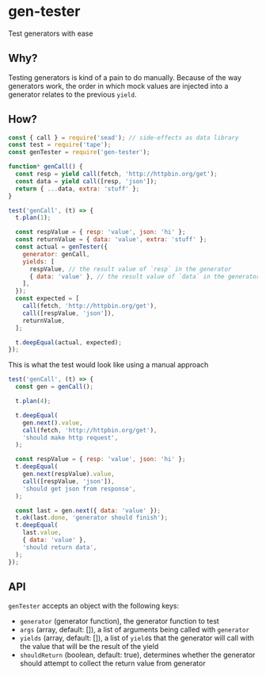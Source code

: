 # gen-tester

Test generators with ease

## Why?

Testing generators is kind of a pain to do manually.  Because of the way generators
work, the order in which mock values are injected into a generator relates
to the previous `yield`.

## How?

```js
const { call } = require('sead'); // side-effects as data library
const test = require('tape');
const genTester = require('gen-tester');

function* genCall() {
  const resp = yield call(fetch, 'http://httpbin.org/get');
  const data = yield call([resp, 'json']);
  return { ...data, extra: 'stuff' };
}

test('genCall', (t) => {
  t.plan(1);

  const respValue = { resp: 'value', json: 'hi' };
  const returnValue = { data: 'value', extra: 'stuff' };
  const actual = genTester({
    generator: genCall,
    yields: [
      respValue, // the result value of `resp` in the generator
      { data: 'value' }, // the result value of `data` in the generator
    ],
  });
  const expected = [
    call(fetch, 'http://httpbin.org/get'),
    call([respValue, 'json']),
    returnValue,
  ];

  t.deepEqual(actual, expected);
});
```

This is what the test would look like using a manual approach

```js
test('genCall', (t) => {
  const gen = genCall();

  t.plan(4);

  t.deepEqual(
    gen.next().value,
    call(fetch, 'http://httpbin.org/get'),
    'should make http request',
  );

  const respValue = { resp: 'value', json: 'hi' };
  t.deepEqual(
    gen.next(respValue).value,
    call([respValue, 'json']),
    'should get json from response',
  );

  const last = gen.next({ data: 'value' });
  t.ok(last.done, 'generator should finish');
  t.deepEqual(
    last.value,
    { data: 'value' },
    'should return data',
  );
});
```

## API

`genTester` accepts an object with the following keys:

* `generator` (generator function), the generator function to test
* `args` (array, default: []), a list of arguments being called with `generator`
* `yields` (array, default: []), a list of `yield`s that the generator will call with the value that will be the result of the yield
* `shouldReturn` (boolean, default: true), determines whether the generator should attempt to collect the return value from generator
